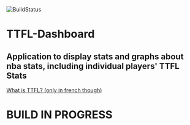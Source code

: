 ![BuildStatus](https://travis-ci.com/Bobbyberu/TTFL-Dashboard.svg?branch=develop)

# TTFL-Dashboard

## Application to display stats and graphs about nba stats, including individual players' TTFL Stats

[What is TTFL? (only in french though)](https://trashtalk.co/2016/10/05/la-trashtalk-fantasy-league-pour-les-nuls-cest-quoi-comment-jouer-on-peut-mexpliquer/)

# BUILD IN PROGRESS
